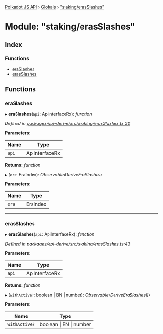 [Polkadot JS API](../README.md) › [Globals](../globals.md) › ["staking/erasSlashes"](_staking_erasslashes_.md)

# Module: "staking/erasSlashes"

## Index

### Functions

* [eraSlashes](_staking_erasslashes_.md#eraslashes)
* [erasSlashes](_staking_erasslashes_.md#erasslashes)

## Functions

###  eraSlashes

▸ **eraSlashes**(`api`: ApiInterfaceRx): *function*

*Defined in [packages/api-derive/src/staking/erasSlashes.ts:32](https://github.com/polkadot-js/api/blob/8213fa7cb9/packages/api-derive/src/staking/erasSlashes.ts#L32)*

**Parameters:**

Name | Type |
------ | ------ |
`api` | ApiInterfaceRx |

**Returns:** *function*

▸ (`era`: EraIndex): *Observable‹DeriveEraSlashes›*

**Parameters:**

Name | Type |
------ | ------ |
`era` | EraIndex |

___

###  erasSlashes

▸ **erasSlashes**(`api`: ApiInterfaceRx): *function*

*Defined in [packages/api-derive/src/staking/erasSlashes.ts:43](https://github.com/polkadot-js/api/blob/8213fa7cb9/packages/api-derive/src/staking/erasSlashes.ts#L43)*

**Parameters:**

Name | Type |
------ | ------ |
`api` | ApiInterfaceRx |

**Returns:** *function*

▸ (`withActive?`: boolean | BN | number): *Observable‹DeriveEraSlashes[]›*

**Parameters:**

Name | Type |
------ | ------ |
`withActive?` | boolean &#124; BN &#124; number |
